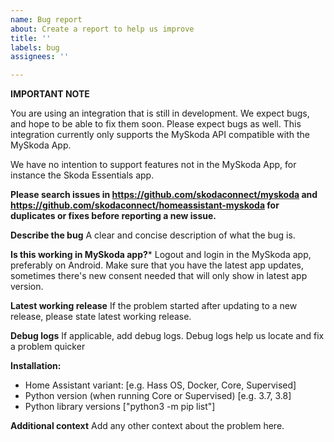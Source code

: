 ```yaml
---
name: Bug report
about: Create a report to help us improve
title: ''
labels: bug
assignees: ''

---
```


**IMPORTANT NOTE**

You are using an integration that is still in development. We expect bugs, and hope to be able to fix them soon. Please expect bugs as well.
This integration currently only supports the MySkoda API compatible with the MySkoda App.

We have no intention to support features not in the MySkoda App, for instance the Skoda Essentials app.

**Please search issues in https://github.com/skodaconnect/myskoda and https://github.com/skodaconnect/homeassistant-myskoda for duplicates or fixes before reporting a new issue.**

**Describe the bug**
A clear and concise description of what the bug is.

**Is this working in MySkoda app?***
Logout and login in the MySkoda app, preferably on Android.
Make sure that you have the latest app updates, sometimes there's new consent needed that will only show in latest app version.

**Latest working release**
If the problem started after updating to a new release, please state latest working release.

**Debug logs**
If applicable, add debug logs. Debug logs help us locate and fix a problem quicker

**Installation:**
 - Home Assistant variant: [e.g. Hass OS, Docker, Core, Supervised]
 - Python version (when running Core or Supervised) [e.g. 3.7, 3.8]
 - Python library versions ["python3 -m pip list"]

**Additional context**
Add any other context about the problem here.
